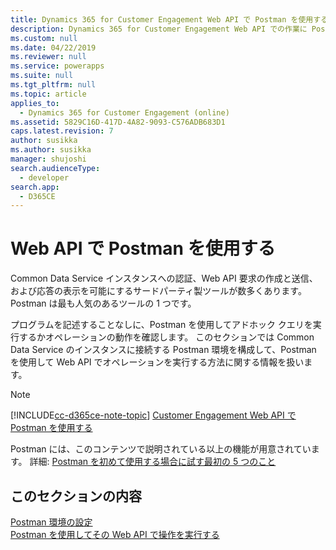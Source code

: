 ```yaml
---
title: Dynamics 365 for Customer Engagement Web API で Postman を使用する (Dynamics 365 for Customer Engagement の開発者ガイド) | MicrosoftDocs
description: Dynamics 365 for Customer Engagement Web API での作業に Postman を使用する方法を説明します。
ms.custom: null
ms.date: 04/22/2019
ms.reviewer: null
ms.service: powerapps
ms.suite: null
ms.tgt_pltfrm: null
ms.topic: article
applies_to:
  - Dynamics 365 for Customer Engagement (online)
ms.assetid: 5829C16D-417D-4A82-9093-C576ADB683D1
caps.latest.revision: 7
author: susikka
ms.author: susikka
manager: shujoshi
search.audienceType:
  - developer
search.app:
  - D365CE
---
```


# <a name="use-postman-with-the-web-api"></a>Web API で Postman を使用する

Common Data Service インスタンスへの認証、Web API 要求の作成と送信、および応答の表示を可能にするサードパーティ製ツールが数多くあります。 Postman は最も人気のあるツールの 1 つです。

プログラムを記述することなしに、Postman を使用してアドホック クエリを実行するかオペレーションの動作を確認します。 このセクションでは Common Data Service のインスタンスに接続する Postman 環境を構成して、Postman を使用して Web API でオペレーションを実行する方法に関する情報を扱います。

> [!NOTE]
> [!INCLUDE[cc-d365ce-note-topic](../includes/cc-d365ce-note-topic.md)] [Customer Engagement Web API で Postman を使用する](/dynamics365/customer-engagement/developer/webapi/use-postman-web-api)

Postman には、このコンテンツで説明されている以上の機能が用意されています。 詳細: [Postman を初めて使用する場合に試す最初の 5 つのこと](http://blog.getpostman.com/2018/04/11/first-5-things-to-try-if-youre-new-to-postman/)

## <a name="in-this-section"></a>このセクションの内容

[Postman 環境の設定](setup-postman-environment.md)<br>
[Postman を使用してその Web API で操作を実行する](use-postman-perform-operations.md)<br>
